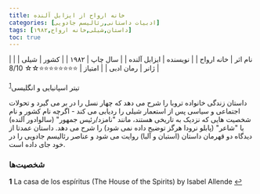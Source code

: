 ```yaml
---
title: خانه ارواح از ایزابل آلنده
categories: [ادبیات داستانی,رئالیسم جادویی]
tags: [داستان,شیلی,خانه ارواح,۱۹۸۲]
toc: true
---
```


| نام اثر | خانه ارواح |
| نویسنده | ایزابل آلنده |
| سال چاپ | ۱۹۸۲ |
| کشور | شیلی |
| ژانر | رمان ادبی |
| امتیاز | ⭐⭐⭐⭐⭐⭐⭐⭐☆☆ 8/10 |

تیتر اسپانیایی و انگلیسی<sup id="a1">[1](#f1)</sup>

داستان زندگی خانواده تروبا را شرح می دهد که چهار نسل را در بر می گیرد و تحولات اجتماعی و سیاسی پس از استعمار شیلی را ردیابی می کند - اگرچه نام کشور و نام شخصیت هایی که نزدیک به تاریخی هستند، مانند "نامزد/رئیس جمهور" (سالوادور آلنده) یا "شاعر" (پابلو نرودا هرگز توضیح داده نمی شود) را شرح می دهد. داستان عمدتا از دیدگاه دو قهرمان داستان (استبان و آلبا) روایت می شود و عناصر رئالیسم جادویی را در خود جای داده است.


### شخصیت‌ها

<b id="f1">1</b> <span class="footnote">La casa de los espíritus (The House of the Spirits) by Isabel Allende </span>[↩](#a1)
